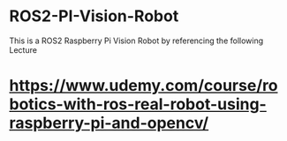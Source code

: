 # ROS2-PI-Vision-Robot
This is a ROS2 Raspberry Pi Vision Robot by referencing the following Lecture
# https://www.udemy.com/course/robotics-with-ros-real-robot-using-raspberry-pi-and-opencv/